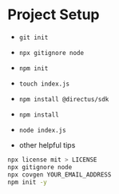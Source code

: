 # Project Setup
- `git init`
- `npx gitignore node`
- `npm init`
- `touch index.js`
- `npm install @directus/sdk`
- `npm install`
- `node index.js`

- other helpful tips
``` sh
npx license mit > LICENSE
npx gitignore node
npx covgen YOUR_EMAIL_ADDRESS
npm init -y
```